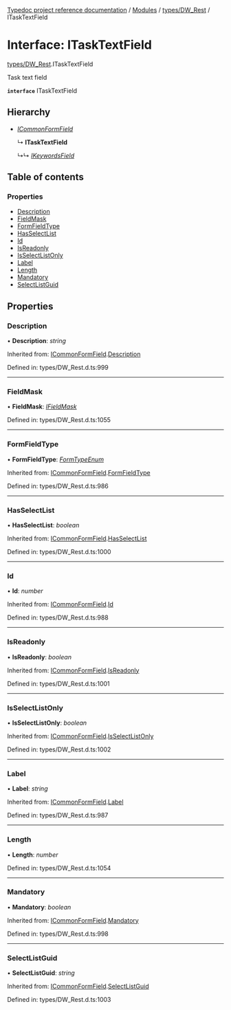 [Typedoc project reference documentation](../README.md) / [Modules](../modules.md) / [types/DW_Rest](../modules/types_dw_rest.md) / ITaskTextField

# Interface: ITaskTextField

[types/DW_Rest](../modules/types_dw_rest.md).ITaskTextField

Task text field

**`interface`** ITaskTextField

## Hierarchy

* [*ICommonFormField*](types_dw_rest.icommonformfield.md)

  ↳ **ITaskTextField**

  ↳↳ [*IKeywordsField*](types_dw_rest.ikeywordsfield.md)

## Table of contents

### Properties

- [Description](types_dw_rest.itasktextfield.md#description)
- [FieldMask](types_dw_rest.itasktextfield.md#fieldmask)
- [FormFieldType](types_dw_rest.itasktextfield.md#formfieldtype)
- [HasSelectList](types_dw_rest.itasktextfield.md#hasselectlist)
- [Id](types_dw_rest.itasktextfield.md#id)
- [IsReadonly](types_dw_rest.itasktextfield.md#isreadonly)
- [IsSelectListOnly](types_dw_rest.itasktextfield.md#isselectlistonly)
- [Label](types_dw_rest.itasktextfield.md#label)
- [Length](types_dw_rest.itasktextfield.md#length)
- [Mandatory](types_dw_rest.itasktextfield.md#mandatory)
- [SelectListGuid](types_dw_rest.itasktextfield.md#selectlistguid)

## Properties

### Description

• **Description**: *string*

Inherited from: [ICommonFormField](types_dw_rest.icommonformfield.md).[Description](types_dw_rest.icommonformfield.md#description)

Defined in: types/DW_Rest.d.ts:999

___

### FieldMask

• **FieldMask**: [*IFieldMask*](types_dw_rest.ifieldmask.md)

Defined in: types/DW_Rest.d.ts:1055

___

### FormFieldType

• **FormFieldType**: [*FormTypeEnum*](../enums/types_dw_rest.formtypeenum.md)

Inherited from: [ICommonFormField](types_dw_rest.icommonformfield.md).[FormFieldType](types_dw_rest.icommonformfield.md#formfieldtype)

Defined in: types/DW_Rest.d.ts:986

___

### HasSelectList

• **HasSelectList**: *boolean*

Inherited from: [ICommonFormField](types_dw_rest.icommonformfield.md).[HasSelectList](types_dw_rest.icommonformfield.md#hasselectlist)

Defined in: types/DW_Rest.d.ts:1000

___

### Id

• **Id**: *number*

Inherited from: [ICommonFormField](types_dw_rest.icommonformfield.md).[Id](types_dw_rest.icommonformfield.md#id)

Defined in: types/DW_Rest.d.ts:988

___

### IsReadonly

• **IsReadonly**: *boolean*

Inherited from: [ICommonFormField](types_dw_rest.icommonformfield.md).[IsReadonly](types_dw_rest.icommonformfield.md#isreadonly)

Defined in: types/DW_Rest.d.ts:1001

___

### IsSelectListOnly

• **IsSelectListOnly**: *boolean*

Inherited from: [ICommonFormField](types_dw_rest.icommonformfield.md).[IsSelectListOnly](types_dw_rest.icommonformfield.md#isselectlistonly)

Defined in: types/DW_Rest.d.ts:1002

___

### Label

• **Label**: *string*

Inherited from: [ICommonFormField](types_dw_rest.icommonformfield.md).[Label](types_dw_rest.icommonformfield.md#label)

Defined in: types/DW_Rest.d.ts:987

___

### Length

• **Length**: *number*

Defined in: types/DW_Rest.d.ts:1054

___

### Mandatory

• **Mandatory**: *boolean*

Inherited from: [ICommonFormField](types_dw_rest.icommonformfield.md).[Mandatory](types_dw_rest.icommonformfield.md#mandatory)

Defined in: types/DW_Rest.d.ts:998

___

### SelectListGuid

• **SelectListGuid**: *string*

Inherited from: [ICommonFormField](types_dw_rest.icommonformfield.md).[SelectListGuid](types_dw_rest.icommonformfield.md#selectlistguid)

Defined in: types/DW_Rest.d.ts:1003
